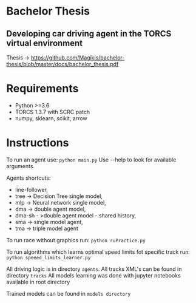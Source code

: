 # Bachelor Thesis
## Developing car driving agent in the TORCS virtual environment



Thesis -> https://github.com/Magikis/bachelor-thesis/blob/master/docs/bachelor_thesis.pdf


# Requirements

* Python >=3.6
* TORCS 1.3.7 with SCRC patch
* numpy, sklearn, scikit, arrow
  

# Instructions


To run an agent use: `python main.py`
Use --help to look for available arguments.

Agents shortcuts:

* line-follower,
* tree -> Decision Tree single model,
* mlp -> Neural network single model,
* dma -> double agent model,
* dma-sh - >double agent model - shared history,
* sma -> single model agent,
* tma -> triple model agent



To run race without graphics run: `python ruPractice.py`

To run algorithms which learns optimal speed limits fot specific track run: `python speeed_limits_learner.py`


All driving logic is in directory `agents`.
All tracks XML's can be found in directory `tracks`
All models learning was done with jupyter notebooks available in root directory

Trained models can be found in `models directory`
